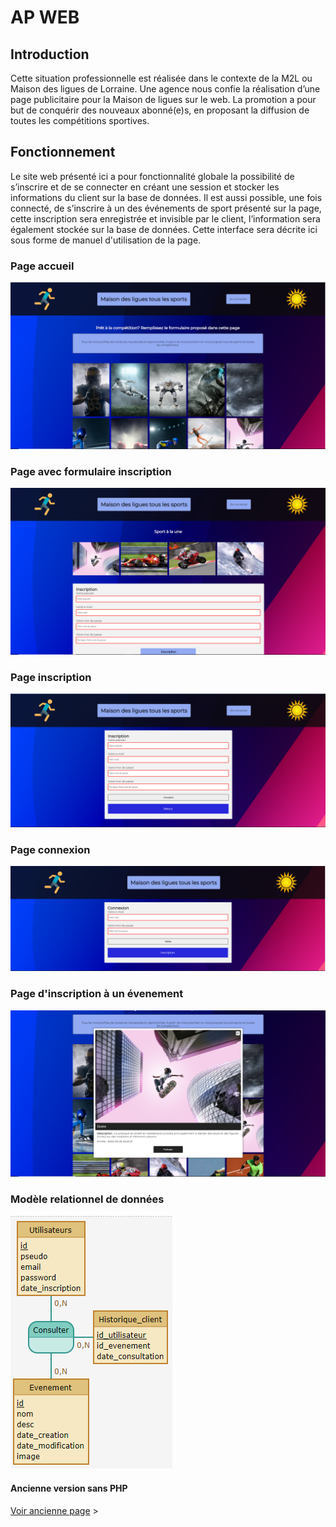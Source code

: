 # AP WEB

## Introduction

Cette situation professionnelle est réalisée dans le contexte de la M2L ou Maison des ligues de Lorraine. Une agence nous confie la réalisation d’une page publicitaire pour la Maison de ligues sur le web. La promotion a pour but de conquérir des nouveaux abonné(e)s, en proposant la diffusion de toutes les compétitions sportives.

## Fonctionnement

Le site web présenté ici a pour fonctionnalité globale la possibilité de s’inscrire et de se connecter en créant une session et stocker les informations du client sur la base de données. Il est aussi possible, une fois connecté, de s’inscrire à un des événements de sport présenté sur la page, cette inscription sera enregistrée et invisible par le client, l’information sera également stockée sur la base de données. Cette interface sera décrite ici sous forme de manuel d'utilisation de la page.

### Page accueil

![Image WebSite](./capture_projet/page_accueil.PNG)

### Page avec formulaire inscription

![Image WebSite](./capture_projet/page_accueil2_inscription.PNG)

### Page inscription

![Image WebSite](./capture_projet/page_inscription.PNG)

### Page connexion

![Image WebSite](./capture_projet/page_connecter.PNG)

### Page d'inscription à un évenement

![Image WebSite](./capture_projet/evenement_inscription.png)

### Modèle relationnel de données

![Image WebSite](./capture_projet/mcd_apweb.PNG)


#### Ancienne version sans PHP
[Voir ancienne page](https://tinou95.github.io/PPE_streaming/PPE_sans_php/page1.html) &gt;